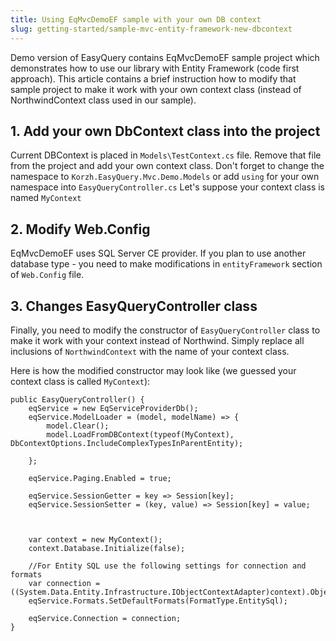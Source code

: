 ```yaml
---
title: Using EqMvcDemoEF sample with your own DB context
slug: getting-started/sample-mvc-entity-framework-new-dbcontext
---
```



Demo version of EasyQuery contains EqMvcDemoEF sample project which demonstrates how to use our library with Entity Framework (code first approach). This article contains a brief instruction how to modify that sample project to make it work with your own context class (instead of NorthwindContext class used in our sample).

## 1. Add your own DbContext class into the project

Current DBContext is placed in `Models\TestContext.cs` file. Remove that file from the project and add your own context class. Don't forget to change the namespace to `Korzh.EasyQuery.Mvc.Demo.Models` or add `using` for your own namespace into `EasyQueryController.cs` Let's suppose your context class is named `MyContext`

## 2. Modify Web.Config

EqMvcDemoEF uses SQL Server CE provider. If you plan to use another database type - you need to make modifications in `entityFramework` section of `Web.Config` file.

## 3. Changes EasyQueryController class

Finally, you need to modify the constructor of `EasyQueryController` class to make it work with your context instead of Northwind. Simply replace all inclusions of `NorthwindContext` with the name of your context class.

Here is how the modified constructor may look like (we guessed your context class is called `MyContext`): 

```
public EasyQueryController() {
    eqService = new EqServiceProviderDb();
    eqService.ModelLoader = (model, modelName) => {
        model.Clear();
        model.LoadFromDBContext(typeof(MyContext), DbContextOptions.IncludeComplexTypesInParentEntity);
 
    };
 
    eqService.Paging.Enabled = true;
 
    eqService.SessionGetter = key => Session[key];
    eqService.SessionSetter = (key, value) => Session[key] = value;
 
 
 
    var context = new MyContext();
    context.Database.Initialize(false);
 
    //For Entity SQL use the following settings for connection and formats
    var connection = ((System.Data.Entity.Infrastructure.IObjectContextAdapter)context).ObjectContext.Connection;
    eqService.Formats.SetDefaultFormats(FormatType.EntitySql);
 
    eqService.Connection = connection;
}
```